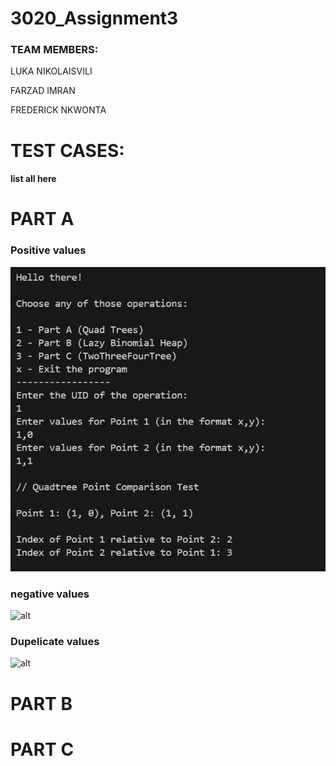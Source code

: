 # 3020_Assignment3

### TEAM MEMBERS:

LUKA NIKOLAISVILI

FARZAD IMRAN

FREDERICK NKWONTA

# TEST CASES:

#### list all here

# PART A

### Positive values

![alt](./screenshots/test1.png)

### negative values

![alt](./screenshots/)

### Dupelicate values

![alt](./screenshots/)

# PART B

# PART C
